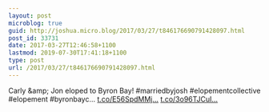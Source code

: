 ```yaml
---
layout: post
microblog: true
guid: http://joshua.micro.blog/2017/03/27/t846176690791428097.html
post_id: 33731
date: 2017-03-27T12:46:58+1100
lastmod: 2019-07-30T17:41:18+1100
type: post
url: /2017/03/27/t846176690791428097.html
---
```

Carly &amp;amp; Jon eloped to Byron Bay! #marriedbyjosh #elopementcollective #elopement #byronbayc… [t.co/E56SpdMMj...](https://t.co/E56SpdMMj0) [t.co/3o96TJCuI...](https://t.co/3o96TJCuI0)
